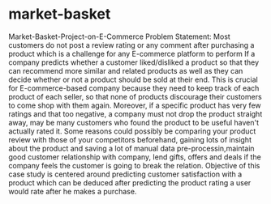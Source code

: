 # market-basket
Market-Basket-Project-on-E-Commerce
Problem Statement: Most customers do not post a review rating or any comment after purchasing a product which is a challenge for any E-commerce platform to perform If a company predicts whether a customer liked/disliked a product so that they can recommend more similar and related products as well as they can decide whether or not a product should be sold at their end. This is crucial for E-commerce-based company because they need to keep track of each product of each seller, so that none of products discourage their customers to come shop with them again. Moreover, if a specific product has very few ratings and that too negative, a company must not drop the product straight away, may be many customers who found the product to be useful haven't actually rated it. Some reasons could possibly be comparing your product review with those of your competitors beforehand, gaining lots of insight about the product and saving a lot of manual data pre-processin,maintain good customer relationship with company, lend gifts, offers and deals if the company feels the customer is going to break the relation. Objective of this case study is centered around predicting customer satisfaction with a product which can be deduced after predicting the product rating a user would rate after he makes a purchase.
